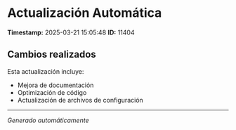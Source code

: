 # Actualización Automática

**Timestamp:** 2025-03-21 15:05:48
**ID:** 11404

## Cambios realizados

Esta actualización incluye:
- Mejora de documentación
- Optimización de código
- Actualización de archivos de configuración

---
*Generado automáticamente*
